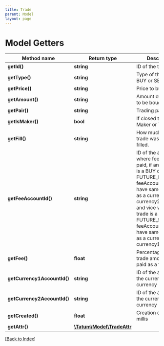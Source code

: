 ```yaml
---
title: Trade
parent: Model
layout: page
---
```


# Model Getters

Method name | Return type | Description | Notes
------------ | ------------- | ------------- | -------------
**getId()** | **string** | ID of the trade | [optional]
**getType()** | **string** | Type of the trade, BUY or SELL | [optional]
**getPrice()** | **string** | Price to buy / sell | [optional]
**getAmount()** | **string** | Amount of the trade to be bought / sold | [optional]
**getPair()** | **string** | Trading pair | [optional]
**getIsMaker()** | **bool** | If closed trade was Maker or Taker trade | [optional]
**getFill()** | **string** | How much of the trade was already filled. | [optional]
**getFeeAccountId()** | **string** | ID of the account where fee will be paid, if any. If trade is a BUY or FUTURE_BUY type, feeAccountId must have same currency as a currency of currency2AccountId, and vice versa if trade is a SELL or FUTURE_SELL type, feeAccountId must have same currency as a currency of currency1AccountId. | [optional]
**getFee()** | **float** | Percentage of the trade amount to be paid as a fee. | [optional]
**getCurrency1AccountId()** | **string** | ID of the account of the currenc 1 trade currency | [optional]
**getCurrency2AccountId()** | **string** | ID of the account of the currenc 2 trade currency | [optional]
**getCreated()** | **float** | Creation date, UTC millis | [optional]
**getAttr()** | [**\Tatum\Model\TradeAttr**](TradeAttr.md) |  | [optional]

[[Back to Index]](../index.md)
